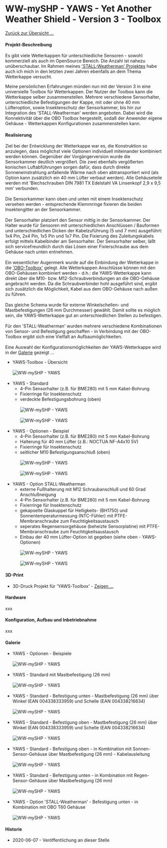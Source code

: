 # WW-mySHP - YAWS - Yet Another Weather Shield - Version 3 - Toolbox

[Zurück zur Übersicht ...](../README.md)

#### Projekt-Beschreibung

Es gibt viele Wetterkappen für unterschiedliche Sensoren - sowohl kommerziell als auch im OpenSource Bereich. Die Anzahl ist nahezu unüberschaubar. Im Rahmen meines ['STALL-Weatherman' Projektes](https://github.com/wolwin/WW-mySHP/blob/master/SHP_Weatherman/README.md) habe auch ich mich in den letzten zwei Jahren ebenfalls an dem Thema Wetterkappe versucht.

Meine persönlichen Erfahrungen münden nun mit der Version 3 in eine universielle Toolbox für Wetterkappen. Der Nutzer der Toolbox kann die Wetterkappe selber zusammenstellen. Mehrere verschiedene Sensorhalter, unterschiedliche Befestigungen der Kappe, mit oder ohne 40 mm Lüfteroption, sowie Insektenschutz der Sensorkammer, bis hin zur Integration des 'STALL-Weatherman' werden angeboten. Dabei wird die Konnektivität über die OBO Toolbox hergestellt, sodaß der Anwender eigene Gehäuse - Wetterkappen Konfigurationen zusammenstellen kann.

#### Realisierung
Ziel bei der Entwicklung der Wetterkappe war es, die Konstruktion so anzulegen, dass möglichst viele Optionen individuell miteinander kombiniert werden können. Gegenüber der Vorgängerversion wurde die Sensorkammer deutlich vergrößert. Die zwei ebenfalls vergößerten konischen Luftabführungen sorgen dafür, dass durch direkte Sonneneinstrahlung anfallende Wärme nach oben abtransportiert wird (als Option kann zusätzlich ein 40 mm Lüfter verbaut werden). Alle Gehäuseteile werden mit 'Blechschrauben DIN 7981 TX Edelstahl VA Linsenkopf 2,9 x 9,5 mm' verbunden.
<br><br>
Die Sensorkammer kann oben und unten mit einem Insektenschutz versehen werden - entsprechende Klemmringe fixieren die beiden Insektengitter an der Sensorkammer.
<br><br>
Der Sensorhalter platziert den Sensor mittig in der Sensorkammer. Der Halter wurde für Sensoren mit unterschiedlichen Anschlüssen / Bauformen und unterschiedlichen Dicken der Kabelzuführung (5 und 7 mm) ausgeführt: 1x4 Pin, 2x4 Pin, 1x5 Pin und 1x7 Pin. Die Fixierung des Zuleitungskabels erfolgt mittels Kabelbinder am Sensorhalter. Der Sensorhalter selber, läßt sich servicefreundlich durch das Lösen einer Fixierschraube aus dem Gehäuse nach unten entnehmen.
<br><br>
Ein wesentlicher Augenmerk wurde auf die Einbindung der Wetterkappe in die ['OBO-Toolbox'](https://github.com/wolwin/WW-my3DP/blob/master/3DP_OBO/README.md) gelegt. Alle Wetterkappen Anschlüsse können mit den OBO-Gehäusen kombiniert werden - d.h.: die YAWS-Wetterkappe kann direkt über die M10- bzw. M12-Schraubverbindungen an die OBO-Gehäuse angebracht werden. Da die Schraubverbinder hohl ausgeführt sind, ergibt sich zusätzlich die Möglichkeit, Kabel aus dem OBO-Gehäuse nach außen zu führen.
<br><br>
Das gleiche Schema wurde für externe Winkelschellen- und Mastbefestigungen (26 mm Durchmesser) gewählt. Damit sollte es möglich sein, die YAWS-Wetterkappe gut an unterschiedlichen Stellen zu befestigen.
<br><br>
Für den 'STALL-Weatherman' wurden mehrere verschiedene Kombinationen von Sensor- und Befestigung geschaffen - in Verbindung mit der OBO-Toolbox ergibt sich eine Vielfalt an Aufbaumöglichkeiten.
<br><br>
Eine Auswahl der Konfigurationsmöglichkeiten der YAWS-Wetterkappe wird in der [Galerie](./README.md#Galerie) gezeigt ...

- YAWS-Toolbox - Übersicht
<br><br>
![WW-mySHP - YAWS](./img/SHP_YAWS_Overview_01.jpg "YAWS-Toolbox - Übersicht")
<br><br>
- YAWS - Standard
  - 4-Pin Sensorhalter (z.B. für BME280) mit 5 mm Kabel-Bohrung
  - Fixierringe für Insektenschutz
  - verdeckte Befestigungsbohrung (oben)
<br><br>
![WW-mySHP - YAWS](./img/SHP_YAWS_Overview_02.jpg "Standard")
<br><br>
![WW-mySHP - YAWS](./img/SHP_YAWS_Overview_03.jpg "Standard - Schnittmodell")
<br><br>
- YAWS - Optionen - Beispiel
  - 4-Pin Sensorhalter (z.B. für BME280) mit 5 mm Kabel-Bohrung
  - Halterung für 40 mm Lüfter (z.B.: NOCTUA NF-A4x10 5V)
  - Fixierringe für Insektenschutz
  - seitlicher M10 Befestigungsanschluß (oben)
<br><br>
![WW-mySHP - YAWS](./img/SHP_YAWS_Overview_04.jpg "Optionen")
<br><br>
![WW-mySHP - YAWS](./img/SHP_YAWS_Overview_05.jpg "Optionen - Schnittmodell")
<br><br>
- YAWS - Option STALL-Weatherman
  - externe Fußhalterung mit M12 Schraubanschluß und 60 Grad Anschlußneigung
  - 4-Pin Sensorhalter (z.B. für BME280) mit 5 mm Kabel-Bohrung
  - Fixierringe für Insektenschutz
  - gekapselte Glaskuppel für Helligkeits- (BH1750) und Sonnentemperaturmessung (NTC-Fühler) mit PTFE-Membranschraube zum Feuchtigkeitsaustausch
  - seperates Regensensorgehäuse (beheizte Sensorplatine) mit PTFE-Membranschraube zum Feuchtigkeitsaustausch
  - Einbau der 40 mm Lüfter-Option ist gegeben (siehe oben - YAWS-Optionen)
<br><br>
![WW-mySHP - YAWS](./img/SHP_YAWS_Overview_06.jpg "Option STALL-Weatherman")
<br><br>
![WW-mySHP - YAWS](./img/SHP_YAWS_Overview_07.jpg "Option STALL-Weatherman - Schnittmodell")

#### 3D-Print
- 3D-Druck Projekt für 'YAWS-Toolbox' - [Zeigen ...](https://github.com/wolwin/WW-my3DP/blob/master/3DP_YAWS/README.md)

#### Hardware
xxx

#### Konfiguration, Aufbau und Inbetriebnahme
xxx

#### Galerie
- YAWS - Optionen - Beispiele
<br><br>
![WW-mySHP - YAWS](./img/SHP_YAWS_Galerie_01.jpg "Galerie")
<br><br>
- YAWS - Standard mit Mastbefestigung (26 mm)
<br><br>
![WW-mySHP - YAWS](./img/SHP_YAWS_Galerie_02.jpg "Galerie")
<br><br>
- YAWS - Standard - Befestigung unten - Mastbefestigung (26 mm) über Winkel (EAN 004338333959) und Schelle (EAN 004338216634)
<br><br>
![WW-mySHP - YAWS](./img/SHP_YAWS_Galerie_03.jpg "Galerie")
<br><br>
- YAWS - Standard - Befestigung oben - Mastbefestigung (26 mm) über Winkel (EAN 004338333959) und Schelle (EAN 004338216634)
<br><br>
![WW-mySHP - YAWS](./img/SHP_YAWS_Galerie_04.jpg "Galerie")
<br><br>
- YAWS - Standard  - Befestigung oben - in Kombination mit Sonnen-Sensor-Gehäuse über Mastbefestigung (26 mm) - Kabelausleitung
<br><br>
![WW-mySHP - YAWS](./img/SHP_YAWS_Galerie_05.jpg "Galerie")
<br><br>
- YAWS - Standard  - Befestigung unten - in Kombination mit Regen-Sensor-Gehäuse über Mastbefestigung (26 mm)
<br><br>
![WW-mySHP - YAWS](./img/SHP_YAWS_Galerie_06.jpg "Galerie")
<br><br>
- YAWS - Option 'STALL-Weatherman'  - Befestigung unten - in Kombination mit OBO T60 Gehäuse
<br><br>
![WW-mySHP - YAWS](./img/SHP_YAWS_Galerie_07.jpg "Galerie")


#### Historie
- 2020-06-07 - Veröffentlichung an dieser Stelle
